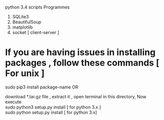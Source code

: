 

python 3.4 scripts Programmes

1. SQLite3  
2. BeautifulSoup  
3. matplotlib  
4. socket [ client-server ]  

# If you are having issues in installing packages , follow these commands [ For unix ]
sudo pip3 install package-name OR

download *.tar.gz file , extract it , open terminal in this directory, Now execute  
sudo python3 setup.py install [ for python 3.x ]  
sudo python setup.py install [ for python 3.x]  
